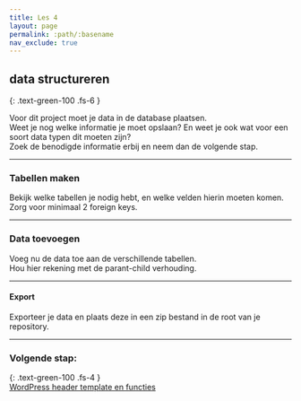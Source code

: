 ```yaml
---
title: Les 4
layout: page
permalink: :path/:basename
nav_exclude: true
---
```


## data structureren
{: .text-green-100 .fs-6 }

Voor dit project moet je data in de database plaatsen.  
Weet je nog welke informatie je moet opslaan? En weet je ook wat voor een soort data typen dit moeten zijn?  
Zoek de benodigde informatie erbij en neem dan de volgende stap.


---
### Tabellen maken
Bekijk welke tabellen je nodig hebt, en welke velden hierin moeten komen.  
Zorg voor minimaal 2 foreign keys.

---
### Data toevoegen
Voeg nu de data toe aan de verschillende tabellen.  
Hou hier rekening met de parant-child verhouding.

----
#### Export
Exporteer je data en plaats deze in een zip bestand in de root van je repository.


---
### Volgende stap:
{: .text-green-100 .fs-4 }  
[WordPress header template en functies](header)


